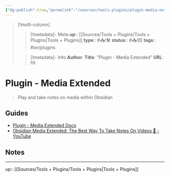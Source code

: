 ```yaml
---
{"dg-publish":true,"permalink":"/sources/tools-plugins/plugin-media-extended/"}
---
```


> [!multi-column]
>
>> [!metadata]- Meta
>> **up**:: [[Sources/Tools + Plugins/Tools + Plugins\|Tools + Plugins]]
>> **type**:: #📥/🛠
>> **status**:: #📥/🟨 
>> **tags**:: #on/plugins 
>
>> [!metadata]- Info
>> **Author**: 
>> **Title**: "Plugin - Media Extended"
>> **URL**: fill

# Plugin - Media Extended

> Play and take notes on media within Obsidian

## Guides
- [Plugin - Media Extended Docs]()
- [Obsidian Media Extended: The Best Way To Take Notes On Videos 🎥️ - YouTube](https://youtu.be/GQXVWtNkeZw)

## Notes

---
up:: [[Sources/Tools + Plugins/Tools + Plugins\|Tools + Plugins]]
